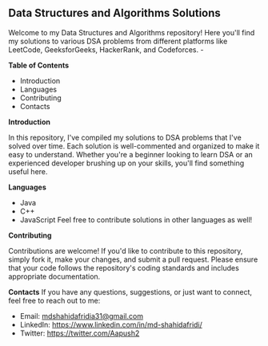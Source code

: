  ##  Data Structures and Algorithms Solutions
 Welcome to my Data Structures and Algorithms repository! Here you'll find my solutions to various DSA problems from different platforms like LeetCode, GeeksforGeeks, HackerRank, and Codeforces.  -
 
 **Table of Contents**

 - Introduction
 - Languages
 - Contributing
 - Contacts 
 
 **Introduction**
 
 In this repository, I've compiled my solutions to DSA problems that I've solved over time. Each solution is well-commented and organized to make it easy to understand. Whether you're a beginner looking to learn DSA or an experienced developer brushing up on your skills, you'll find something useful here.

**Languages**

 - Java
 - C++
 - JavaScript
Feel free to contribute solutions in other languages as well!

**Contributing**

 Contributions are welcome! If you'd like to contribute to this repository, simply fork it, make your changes, and submit a pull request. Please ensure that your code follows the repository's coding standards and includes appropriate documentation.

**Contacts**
If you have any questions, suggestions, or just want to connect, feel free to reach out to me:

 - Email: mdshahidafridia31@gmail.com
 - LinkedIn: https://www.linkedin.com/in/md-shahidafridi/
 - Twitter: https://twitter.com/Aapush2
